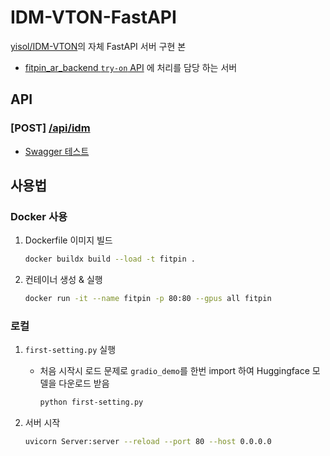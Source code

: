 # IDM-VTON-FastAPI
[yisol/IDM-VTON](https://github.com/yisol/IDM-VTON)의 자체 FastAPI 서버 구현 본

- [fitpin_ar_backend `try-on` API](https://github.com/fit-pin/fitpin_ar_backend?tab=readme-ov-file#post-try-on-%EC%B1%84%ED%98%95-%EC%82%AC%EC%A7%84%EA%B3%BC-%EC%9D%98%EB%A5%98-%EC%9D%B4%EB%AF%B8%EC%A7%80%EA%B0%80-%ED%95%A9%EC%84%B1%EB%90%9C-%EC%9D%B4%EB%AF%B8%EC%A7%80%EB%A5%BC-%EB%A6%AC%ED%84%B4%ED%95%A9%EB%8B%88%EB%8B%A4) 에 처리를 담당 하는 서버

## API 

### [**POST**] [/api/idm](http://fitpin-idm.kro.kr:8080/api/idm)

- [Swagger 테스트](http://fitpin-idm.kro.kr:8080/docs#/default/root_api_idm__post) 


## 사용법

### Docker 사용

1. Dockerfile 이미지 빌드

    ```bash
    docker buildx build --load -t fitpin .
    ```


2. 컨테이너 생성 & 실행

    ```bash
    docker run -it --name fitpin -p 80:80 --gpus all fitpin
    ```

### 로컬

1.  `first-setting.py` 실행
    
    - 처음 시작시 로드 문제로 `gradio_demo`를 한번 import 하여 Huggingface 모델을 다운로드 받음

        ```bash
        python first-setting.py
        ```

2. 서버 시작 

    ```bash
    uvicorn Server:server --reload --port 80 --host 0.0.0.0
    ```
